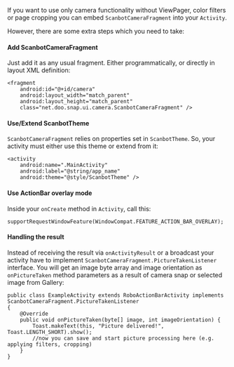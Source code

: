 If you want to use only camera functionality without ViewPager, color filters or page cropping you can embed `ScanbotCameraFragment` into your `Activity`.

However, there are some extra steps which you need to take:

#### Add ScanbotCameraFragment

Just add it as any usual fragment. Either programmatically, or directly in layout XML definition:

    <fragment 
        android:id="@+id/camera"
        android:layout_width="match_parent"
        android:layout_height="match_parent"
        class="net.doo.snap.ui.camera.ScanbotCameraFragment" />

#### Use/Extend ScanbotTheme

`ScanbotCameraFragment` relies on properties set in `ScanbotTheme`. So, your activity must either use this theme or extend from it:

    <activity
        android:name=".MainActivity"
        android:label="@string/app_name"
        android:theme="@style/ScanbotTheme" />

#### Use ActionBar overlay mode

Inside your `onCreate` method in `Activity`, call this:

    supportRequestWindowFeature(WindowCompat.FEATURE_ACTION_BAR_OVERLAY);

#### Handling the result

Instead of receiving the result via `onActivityResult` or a broadcast your activity have to implement `ScanbotCameraFragment.PictureTakenListener` interface. You will get an image byte array and image orientation as `onPictureTaken` method parameters as a result of camera snap or selected image from Gallery:

    public class ExampleActivity extends RoboActionBarActivity implements ScanbotCameraFragment.PictureTakenListener     
    {
        @Override
        public void onPictureTaken(byte[] image, int imageOrientation) {
            Toast.makeText(this, "Picture delivered!", Toast.LENGTH_SHORT).show();
            //now you can save and start picture processing here (e.g. applying filters, cropping)
        }
    }